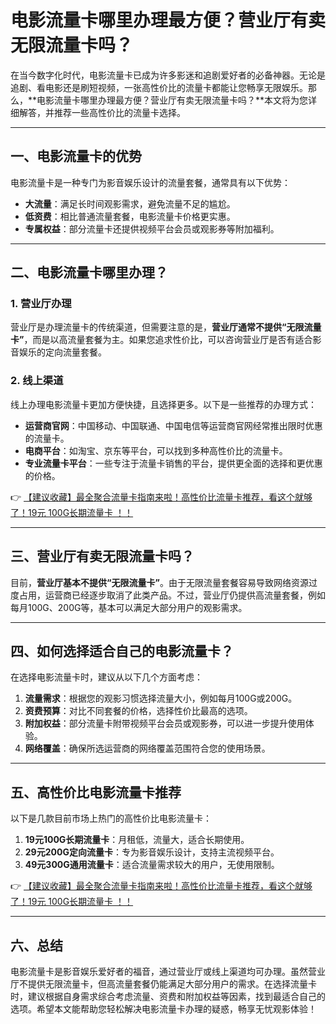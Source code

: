 # 电影流量卡哪里办理最方便？营业厅有卖无限流量卡吗？

在当今数字化时代，电影流量卡已成为许多影迷和追剧爱好者的必备神器。无论是追剧、看电影还是刷短视频，一张高性价比的流量卡都能让您畅享无限娱乐。那么，**电影流量卡哪里办理最方便？营业厅有卖无限流量卡吗？**本文将为您详细解答，并推荐一些高性价比的流量卡选择。

---

## 一、电影流量卡的优势

电影流量卡是一种专门为影音娱乐设计的流量套餐，通常具有以下优势：

- **大流量**：满足长时间观影需求，避免流量不足的尴尬。
- **低资费**：相比普通流量套餐，电影流量卡价格更实惠。
- **专属权益**：部分流量卡还提供视频平台会员或观影券等附加福利。

---

## 二、电影流量卡哪里办理？

### 1. 营业厅办理
营业厅是办理流量卡的传统渠道，但需要注意的是，**营业厅通常不提供“无限流量卡”**，而是以高流量套餐为主。如果您追求性价比，可以咨询营业厅是否有适合影音娱乐的定向流量套餐。

### 2. 线上渠道
线上办理电影流量卡更加方便快捷，且选择更多。以下是一些推荐的办理方式：

- **运营商官网**：中国移动、中国联通、中国电信等运营商官网经常推出限时优惠的流量卡。
- **电商平台**：如淘宝、京东等平台，可以找到多种高性价比的流量卡。
- **专业流量卡平台**：一些专注于流量卡销售的平台，提供更全面的选择和更优惠的价格。

👉 [【建议收藏】最全聚合流量卡指南来啦！高性价比流量卡推荐，看这个就够了！19元 100G长期流量卡 ！！](https://bit.ly/Liuliangka)

---

## 三、营业厅有卖无限流量卡吗？

目前，**营业厅基本不提供“无限流量卡”**。由于无限流量套餐容易导致网络资源过度占用，运营商已经逐步取消了此类产品。不过，营业厅仍提供高流量套餐，例如每月100G、200G等，基本可以满足大部分用户的观影需求。

---

## 四、如何选择适合自己的电影流量卡？

在选择电影流量卡时，建议从以下几个方面考虑：

1. **流量需求**：根据您的观影习惯选择流量大小，例如每月100G或200G。
2. **资费预算**：对比不同套餐的价格，选择性价比最高的选项。
3. **附加权益**：部分流量卡附带视频平台会员或观影券，可以进一步提升使用体验。
4. **网络覆盖**：确保所选运营商的网络覆盖范围符合您的使用场景。

---

## 五、高性价比电影流量卡推荐

以下是几款目前市场上热门的高性价比电影流量卡：

1. **19元100G长期流量卡**：月租低，流量大，适合长期使用。
2. **29元200G定向流量卡**：专为影音娱乐设计，支持主流视频平台。
3. **49元300G通用流量卡**：适合流量需求较大的用户，无使用限制。

👉 [【建议收藏】最全聚合流量卡指南来啦！高性价比流量卡推荐，看这个就够了！19元 100G长期流量卡 ！！](https://bit.ly/Liuliangka)

---

## 六、总结

电影流量卡是影音娱乐爱好者的福音，通过营业厅或线上渠道均可办理。虽然营业厅不提供无限流量卡，但高流量套餐仍能满足大部分用户的需求。在选择流量卡时，建议根据自身需求综合考虑流量、资费和附加权益等因素，找到最适合自己的选项。希望本文能帮助您轻松解决电影流量卡办理的疑惑，畅享无忧观影体验！